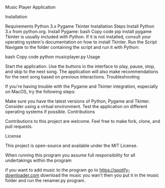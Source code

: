 

Music Player Application

Installation

Requirements
Python 3.x
Pygame
Tkinter
Installation Steps
Install Python 3.x from python.org.
Install Pygame:
bash
Copy code
pip install pygame
Tkinter is usually included with Python. If it is not installed, consult your operating system's documentation on how to install Tkinter.
Run the Script
Navigate to the folder containing the script and run it with Python:

bash
Copy code
python musicplayer.py
Usage

Start the application.
Use the buttons in the interface to play, pause, stop, and skip to the next song.
The application will also make recommendations for the next song based on previous interactions.
Troubleshooting

If you're having trouble with the Pygame and Tkinter integration, especially on MacOS, try the following steps:

Make sure you have the latest versions of Python, Pygame and Tkinter.
Consider using a virtual environment.
Test the application on different operating systems if possible.
Contributions

Contributions to this project are welcome. Feel free to make fork, clone, and pull requests.

License

This project is open-source and available under the MIT License.

When running this program you assume full responsibility for all undertakings within the program

if you want to add music to the program go to https://spotify-downloader.com download the music you wan't then you put it in the music folder and run the renamer.py program.

